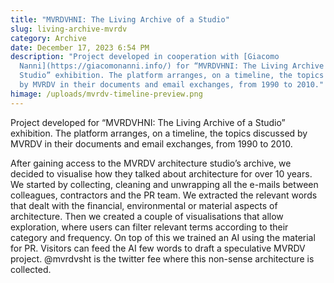 ```yaml
---
title: "MVRDVHNI: The Living Archive of a Studio"
slug: living-archive-mvrdv
category: Archive
date: December 17, 2023 6:54 PM
description: "Project developed in cooperation with [Giacomo
  Nanni](https://giacomonanni.info/) for “MVRDVHNI: The Living Archive of a
  Studio” exhibition. The platform arranges, on a timeline, the topics discussed
  by MVRDV in their documents and email exchanges, from 1990 to 2010."
himage: /uploads/mvrdv-timeline-preview.png
---
```

Project developed for “MVRDVHNI: The Living Archive of a Studio” exhibition. The platform arranges, on a timeline, the topics discussed by MVRDV in their documents and email exchanges, from 1990 to 2010.


After gaining access to the MVRDV architecture studio’s archive, we decided to visualise how they talked about architecture for over 10 years. We started by collecting, cleaning and unwrapping all the e-mails between colleagues, contractors and the PR team. We extracted the relevant words that dealt with the financial, environmental or material aspects of architecture. Then we created a couple of visualisations that allow exploration, where users can filter relevant terms according to their category and frequency.
On top of this we trained an AI using the material for PR. Visitors can feed the AI few words to draft a speculative MVRDV project. @mvrdvsht is the twitter fee where this non-sense architecture is collected.
